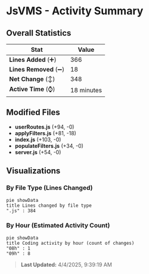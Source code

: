 # JsVMS - Activity Summary 

## Overall Statistics

| Stat                   | Value                                                             |
| ---------------------- | ----------------------------------------------------------------- |
| **Lines Added** (➕)   | 366                                          |
| **Lines Removed** (➖) | 18                                        |
| **Net Change** (↕)    | 348                |
| **Active Time** (⌚)   | 18 minutes |


## Modified Files
- **userRoutes.js** (+94, -0)
- **applyFilters.js** (+81, -18)
- **index.js** (+103, -0)
- **populateFilters.js** (+34, -0)
- **server.js** (+54, -0)

## Visualizations

### By File Type (Lines Changed)

```mermaid
pie showData
title Lines changed by file type
".js" : 384
```

### By Hour (Estimated Activity Count)

```mermaid
pie showData
title Coding activity by hour (count of changes)
"08h" : 1
"09h" : 8
```


> **Last Updated:** 4/4/2025, 9:39:19 AM